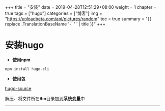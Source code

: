 +++
title = "安装"
date = 2019-04-28T12:51:29+08:00
weight = 1
chapter = true
tags =  ["hugo"]
categories =  ["博客"]
img = "https://uploadbeta.com/api/pictures/random"
toc = true
summary = "{{ replace .TranslationBaseName '-' ' ' | title }}"
+++

# 安装hugo
- **使用npm**

~~~
npm install hugo-cli
~~~
- **使用包**

[hugo-source](https://github.com/gohugoio/hugo/releases)

解压、将文件所在**Bin**目录加到**系统变量**中

---


